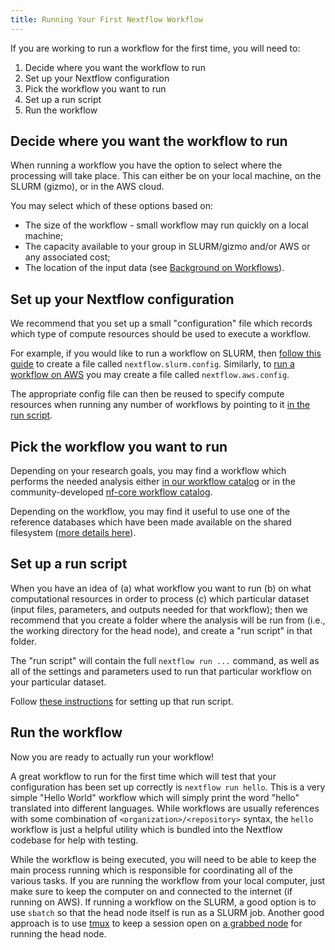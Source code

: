 ```yaml
---
title: Running Your First Nextflow Workflow
---
```


If you are working to run a workflow for the first time, you will need to:
1. Decide where you want the workflow to run
2. Set up your Nextflow configuration
3. Pick the workflow you want to run
4. Set up a run script
5. Run the workflow

## Decide where you want the workflow to run

When running a workflow you have the option to select where the processing
will take place. This can either be on your local machine, on the SLURM (gizmo),
or in the AWS cloud.

You may select which of these options based on:
- The size of the workflow - small workflow may run quickly on a local machine;
- The capacity available to your group in SLURM/gizmo and/or AWS or any associated cost;
- The location of the input data (see [Background on Workflows](/datademos/workflow_background/)).

## Set up your Nextflow configuration

We recommend that you set up a small "configuration" file which records which type of
compute resources should be used to execute a workflow.

For example, if you would like to run a workflow on SLURM, then
[follow this guide](/datademos/on_gizmo/) to create a file called
`nextflow.slurm.config`. Similarly, to [run a workflow on AWS](/datademos/on_aws/)
you may create a file called `nextflow.aws.config`.

The appropriate config file can then be reused to specify compute resources
when running any number of workflows by pointing to it [in the run script](/datademos/run_script/).

## Pick the workflow you want to run

Depending on your research goals, you may find a workflow which performs the
needed analysis either [in our workflow catalog](/datascience/nextflow_catalog/)
or in the community-developed [nf-core workflow catalog](https://nf-co.re/pipelines).

Depending on the workflow, you may find it useful to use one of the reference
databases which have been made available on the shared filesystem
([more details here](/datascience/refgenomes/)).


## Set up a run script

When you have an idea of (a) what workflow you want to run (b) on what computational
resources in order to process (c) which particular dataset (input files, parameters,
and outputs needed for that workflow); then we recommend that you create a folder
where the analysis will be run from (i.e., the working directory for the head node),
and create a "run script" in that folder.

The "run script" will contain the full `nextflow run ...` command, as well as all
of the settings and parameters used to run that particular workflow on your particular
dataset.

Follow [these instructions](/datademos/run_script/) for setting up that run script.

## Run the workflow

Now you are ready to actually run your workflow!

A great workflow to run for the first time which will test that your configuration
has been set up correctly is `nextflow run hello`. This is a very simple "Hello World"
workflow which will simply print the word "hello" translated into different languages.
While workflows are usually references with some combination of `<organization>/<repository>`
syntax, the `hello` workflow is just a helpful utility which is bundled into the Nextflow
codebase for help with testing.

While the workflow is being executed, you will need to be able to keep the main process
running which is responsible for coordinating all of the various tasks.
If you are running the workflow from your local computer, just make sure to keep the
computer on and connected to the internet (if running on AWS).
If running a workflow on the SLURM, a good option is to use `sbatch` so that the head node
itself is run as a SLURM job.
Another good approach is to use [tmux](https://github.com/tmux/tmux/wiki)
to keep a session open on [a grabbed node](/compdemos/grabnode/) for running
the head node.
